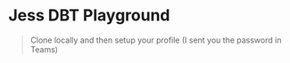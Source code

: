 # Jess DBT Playground

> Clone locally and then setup your profile (I sent you the password in Teams) 
